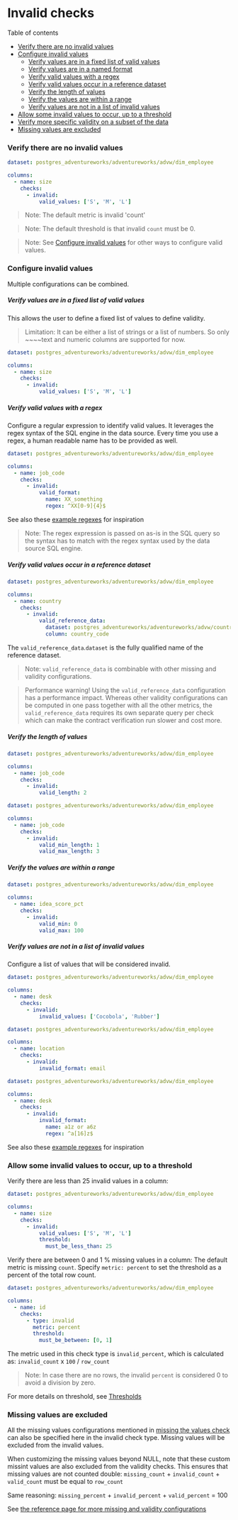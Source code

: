 # Invalid checks

Table of contents
* [Verify there are no invalid values](#verify-there-are-no-invalid-values)
* [Configure invalid values](#configure-invalid-values)
  * [Verify values are in a fixed list of valid values](#verify-values-are-in-a-fixed-list-of-valid-values)
  * [Verify values are in a named format](#verify-values-are-in-a-named-format)
  * [Verify valid values with a regex](#verify-valid-values-with-a-regex-) 
  * [Verify valid values occur in a reference dataset](#verify-valid-values-occur-in-a-reference-dataset)
  * [Verify the length of values](#verify-the-length-of-values)
  * [Verify the values are within a range](#verify-the-values-are-within-a-range) 
  * [Verify values are not in a list of invalid values](#verify-values-are-not-in-a-list-of-invalid-values-)
* [Allow some invalid values to occur, up to a threshold](#allow-some-invalid-values-to-occur-up-to-a-threshold)
* [Verify more specific validity on a subset of the data](#verify-more-specific-validity-on-a-subset-of-the-data)
* [Missing values are excluded](#missing-values-are-excluded)
 

### Verify there are no invalid values

```yaml
dataset: postgres_adventureworks/adventureworks/advw/dim_employee

columns:
  - name: size
    checks:
      - invalid:
          valid_values: ['S', 'M', 'L']

```

> Note: The default metric is invalid 'count'

> Note: The default threshold is that invalid `count` must be 0.
 
> Note: See [Configure invalid values](#configure-invalid-values) for other ways to configure valid values. 

### Configure invalid values

Multiple configurations can be combined.

##### Verify values are in a fixed list of valid values

This allows the user to define a fixed list of values to define validity. 

> Limitation: It can be either a list of strings or a list of numbers.  So only ~~~~text and numeric columns are supported for now.

```yaml
dataset: postgres_adventureworks/adventureworks/advw/dim_employee

columns:
  - name: size
    checks:
      - invalid:
          valid_values: ['S', 'M', 'L']
```

##### Verify valid values with a regex 

Configure a regular expression to identify valid values.  It leverages the regex syntax of the SQL engine in the data source.
Every time you use a regex, a human readable name has to be provided as well.

```yaml
dataset: postgres_adventureworks/adventureworks/advw/dim_employee

columns:
  - name: job_code
    checks:
      - invalid:
          valid_format:
            name: XX_something 
            regex: ^XX[0-9]{4}$
```

See also these [example regexes](example_regexes.md) for inspiration

> Note: The regex expression is passed on as-is in the SQL query so the syntax has to match 
> with the regex syntax used by the data source SQL engine. 

##### Verify valid values occur in a reference dataset

```yaml
dataset: postgres_adventureworks/adventureworks/advw/dim_employee

columns:
  - name: country
    checks:
      - invalid:
          valid_reference_data:
            dataset: postgres_adventureworks/adventureworks/advw/country_codes
            column: country_code
```

The `valid_reference_data`.`dataset` is the fully qualified name of the reference dataset.

> Note: `valid_reference_data` is combinable with other missing and validity configurations.

> Performance warning! Using the `valid_reference_data` configuration has a performance impact.  Whereas other 
> validity configurations can be computed in one pass together with all the other metrics, the `valid_reference_data`
> requires its own separate query per check which can make the contract verification run slower and cost more.

##### Verify the length of values

```yaml
dataset: postgres_adventureworks/adventureworks/advw/dim_employee

columns:
  - name: job_code
    checks:
      - invalid:
          valid_length: 2
```

```yaml
dataset: postgres_adventureworks/adventureworks/advw/dim_employee

columns:
  - name: job_code
    checks:
      - invalid:
          valid_min_length: 1
          valid_max_length: 3
```

##### Verify the values are within a range

```yaml
dataset: postgres_adventureworks/adventureworks/advw/dim_employee

columns:
  - name: idea_score_pct
    checks:
      - invalid:
          valid_min: 0
          valid_max: 100
```

##### Verify values are not in a list of invalid values 

Configure a list of values that will be considered invalid.

```yaml
dataset: postgres_adventureworks/adventureworks/advw/dim_employee

columns:
  - name: desk
    checks:
      - invalid:
          invalid_values: ['Cocobola', 'Rubber']
```

```yaml
dataset: postgres_adventureworks/adventureworks/advw/dim_employee

columns:
  - name: location
    checks:
      - invalid:
          invalid_format: email
```

```yaml
dataset: postgres_adventureworks/adventureworks/advw/dim_employee

columns:
  - name: desk
    checks:
      - invalid:
          invalid_format:
            name: a1z or a6z 
            regex: ^a[16]z$
```

See also these [example regexes](example_regexes.md) for inspiration

### Allow some invalid values to occur, up to a threshold

Verify there are less than 25 invalid values in a column:

```yaml
dataset: postgres_adventureworks/adventureworks/advw/dim_employee

columns:
  - name: size
    checks:
      - invalid:
          valid_values: ['S', 'M', 'L']
          threshold:
            must_be_less_than: 25
```

Verify there are between 0 and 1 % missing values in a column:
The default metric is missing `count`.  Specify `metric: percent` to 
set the threshold as a percent of the total row count.

```yaml
dataset: postgres_adventureworks/adventureworks/advw/dim_employee

columns:
  - name: id
    checks:
      - type: invalid
        metric: percent
        threshold:
          must_be_between: [0, 1]
```

The metric used in this check type is `invalid_percent`, which is calculated 
as: `invalid_count` x `100` / `row_count`

> Note: In case there are no rows, the invalid `percent` is considered 0 to 
> avoid a division by zero.     

For more details on threshold, see [Thresholds](thresholds.md) 

### Missing values are excluded

All the missing values configurations mentioned in [missing the values check](missing_checks.md#configure-extra-missing-values)
can also be specified here in the invalid check type.  Missing values will be excluded from the invalid values.  

When customizing the missing values beyond NULL, note that these custom missint values are also excluded from the validity checks.
This ensures that missing values are not counted double: `missing_count` + `invalid_count` + `valid_count` must be equal to `row_count`

Same reasoning: `missing_percent` + `invalid_percent` + `valid_percent` = 100


See [the reference page for more missing and validity configurations](missing_and_validity.md) 
